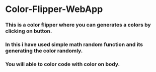 # Color-Flipper-WebApp
### This is a color flipper where you can generates a colors by clicking on button.
### In this i have used simple math random function and its generating the  color randomly.
### You will able to color code with color on body.
